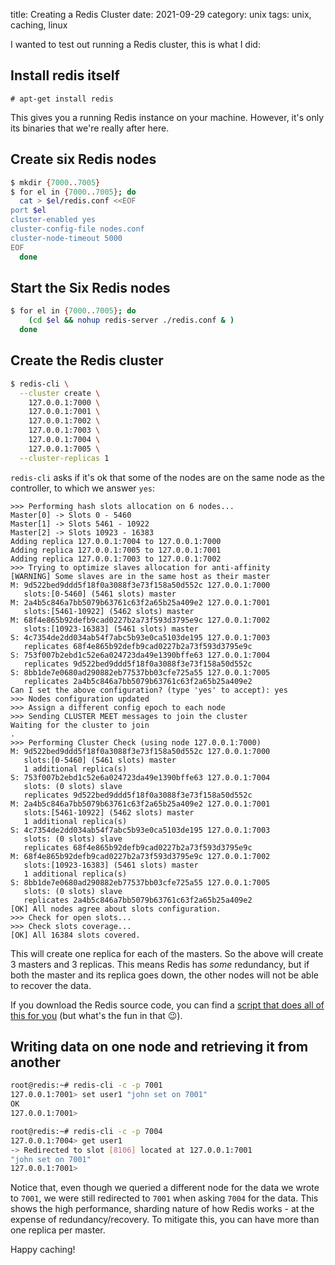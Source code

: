 title: Creating a Redis Cluster
date: 2021-09-29
category: unix
tags: unix, caching, linux

I wanted to test out running a Redis cluster, this is what I did:

## Install redis itself

```text
# apt-get install redis
```

This gives you a running Redis instance on your machine. However, it's
only its binaries that we're really after here.

## Create six Redis nodes

```bash
$ mkdir {7000..7005}
$ for el in {7000..7005}; do
  cat > $el/redis.conf <<EOF
port $el
cluster-enabled yes
cluster-config-file nodes.conf
cluster-node-timeout 5000
EOF
  done
```

## Start the Six Redis nodes
```bash
$ for el in {7000..7005}; do
    (cd $el && nohup redis-server ./redis.conf & )
  done
```

## Create the Redis cluster
```bash
$ redis-cli \
  --cluster create \
    127.0.0.1:7000 \
    127.0.0.1:7001 \
    127.0.0.1:7002 \
    127.0.0.1:7003 \
    127.0.0.1:7004 \
    127.0.0.1:7005 \
  --cluster-replicas 1
```

`redis-cli` asks if it's ok that some of the nodes are on the same
node as the controller, to which we answer `yes`:

```
>>> Performing hash slots allocation on 6 nodes...
Master[0] -> Slots 0 - 5460
Master[1] -> Slots 5461 - 10922
Master[2] -> Slots 10923 - 16383
Adding replica 127.0.0.1:7004 to 127.0.0.1:7000
Adding replica 127.0.0.1:7005 to 127.0.0.1:7001
Adding replica 127.0.0.1:7003 to 127.0.0.1:7002
>>> Trying to optimize slaves allocation for anti-affinity
[WARNING] Some slaves are in the same host as their master
M: 9d522bed9ddd5f18f0a3088f3e73f158a50d552c 127.0.0.1:7000
   slots:[0-5460] (5461 slots) master
M: 2a4b5c846a7bb5079b63761c63f2a65b25a409e2 127.0.0.1:7001
   slots:[5461-10922] (5462 slots) master
M: 68f4e865b92defb9cad0227b2a73f593d3795e9c 127.0.0.1:7002
   slots:[10923-16383] (5461 slots) master
S: 4c7354de2dd034ab54f7abc5b93e0ca5103de195 127.0.0.1:7003
   replicates 68f4e865b92defb9cad0227b2a73f593d3795e9c
S: 753f007b2ebd1c52e6a024723da49e1390bffe63 127.0.0.1:7004
   replicates 9d522bed9ddd5f18f0a3088f3e73f158a50d552c
S: 8bb1de7e0680ad290882eb77537bb03cfe725a55 127.0.0.1:7005
   replicates 2a4b5c846a7bb5079b63761c63f2a65b25a409e2
Can I set the above configuration? (type 'yes' to accept): yes
>>> Nodes configuration updated
>>> Assign a different config epoch to each node
>>> Sending CLUSTER MEET messages to join the cluster
Waiting for the cluster to join
.
>>> Performing Cluster Check (using node 127.0.0.1:7000)
M: 9d522bed9ddd5f18f0a3088f3e73f158a50d552c 127.0.0.1:7000
   slots:[0-5460] (5461 slots) master
   1 additional replica(s)
S: 753f007b2ebd1c52e6a024723da49e1390bffe63 127.0.0.1:7004
   slots: (0 slots) slave
   replicates 9d522bed9ddd5f18f0a3088f3e73f158a50d552c
M: 2a4b5c846a7bb5079b63761c63f2a65b25a409e2 127.0.0.1:7001
   slots:[5461-10922] (5462 slots) master
   1 additional replica(s)
S: 4c7354de2dd034ab54f7abc5b93e0ca5103de195 127.0.0.1:7003
   slots: (0 slots) slave
   replicates 68f4e865b92defb9cad0227b2a73f593d3795e9c
M: 68f4e865b92defb9cad0227b2a73f593d3795e9c 127.0.0.1:7002
   slots:[10923-16383] (5461 slots) master
   1 additional replica(s)
S: 8bb1de7e0680ad290882eb77537bb03cfe725a55 127.0.0.1:7005
   slots: (0 slots) slave
   replicates 2a4b5c846a7bb5079b63761c63f2a65b25a409e2
[OK] All nodes agree about slots configuration.
>>> Check for open slots...
>>> Check slots coverage...
[OK] All 16384 slots covered.
```

This will create one replica for each of the masters. So the above
will create 3 masters and 3 replicas. This means Redis has _some_
redundancy, but if both the master and its replica goes down, the
other nodes will not be able to recover the data.

If you download the Redis source code, you can find a [script that
does all of this for
you](https://github.com/redis/redis/blob/unstable/utils/create-cluster)
(but what's the fun in that 😉).

## Writing data on one node and retrieving it from another

```bash
root@redis:~# redis-cli -c -p 7001
127.0.0.1:7001> set user1 "john set on 7001"
OK
127.0.0.1:7001>
```

```bash
root@redis:~# redis-cli -c -p 7004
127.0.0.1:7004> get user1
-> Redirected to slot [8106] located at 127.0.0.1:7001
"john set on 7001"
127.0.0.1:7001>
```

Notice that, even though we queried a different node for the data we
wrote to `7001`, we were still redirected to `7001` when asking `7004`
for the data. This shows the high performance, sharding nature of how
Redis works - at the expense of redundancy/recovery. To mitigate this,
you can have more than one replica per master.

Happy caching!


